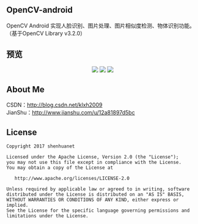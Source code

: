 ## OpenCV-android
OpenCV Android 实现人脸识别、图片处理、图片相似度检测、物体识别功能。（基于OpenCV Library v3.2.0）

## 预览
<div align="center">
	<img src="https://github.com/shenhuanet/OpenCV-android/blob/master/art/pic001.png"/>
	<img src="https://github.com/shenhuanet/OpenCV-android/blob/master/art/pic002.png"/>
	<img src="https://github.com/shenhuanet/OpenCV-android/blob/master/art/pic003.png"/>
</div>

## About Me
CSDN：http://blog.csdn.net/klxh2009<br>
JianShu：http://www.jianshu.com/u/12a81897d5bc

## License

    Copyright 2017 shenhuanet

    Licensed under the Apache License, Version 2.0 (the "License");
    you may not use this file except in compliance with the License.
    You may obtain a copy of the License at

       http://www.apache.org/licenses/LICENSE-2.0

    Unless required by applicable law or agreed to in writing, software
    distributed under the License is distributed on an "AS IS" BASIS,
    WITHOUT WARRANTIES OR CONDITIONS OF ANY KIND, either express or implied.
    See the License for the specific language governing permissions and
    limitations under the License.
